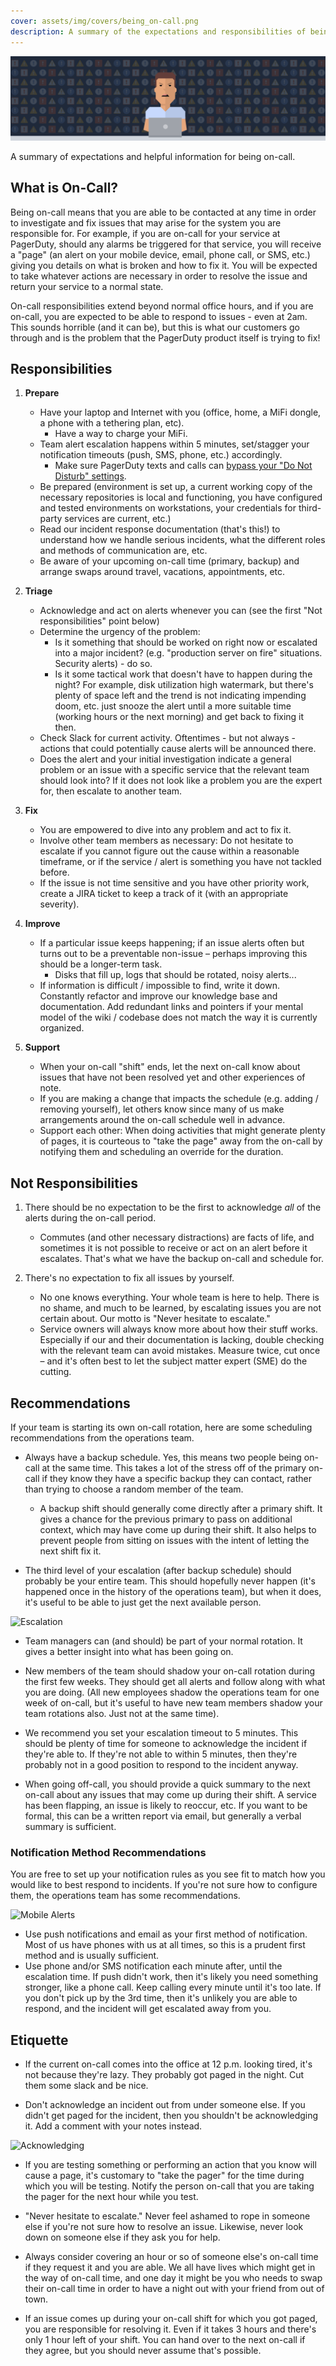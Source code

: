 ```yaml
---
cover: assets/img/covers/being_on-call.png
description: A summary of the expectations and responsibilities of being on-call at PagerDuty, along with some best practice and etiquette recommendations.
---
```

![Alert Fatigue](../assets/img/headers/alert_fatigue.png)

A summary of expectations and helpful information for being on-call.

## What is On-Call?
Being on-call means that you are able to be contacted at any time in order to investigate and fix issues that may arise for the system you are responsible for. For example, if you are on-call for your service at PagerDuty, should any alarms be triggered for that service, you will receive a "page" (an alert on your mobile device, email, phone call, or SMS, etc.) giving you details on what is broken and how to fix it. You will be expected to take whatever actions are necessary in order to resolve the issue and return your service to a normal state.

On-call responsibilities extend beyond normal office hours, and if you are on-call, you are expected to be able to respond to issues - even at 2am. This sounds horrible (and it can be), but this is what our customers go through and is the problem that the PagerDuty product itself is trying to fix!

## Responsibilities

1. **Prepare**
    * Have your laptop and Internet with you (office, home, a MiFi dongle, a phone with a tethering plan, etc).
        * Have a way to charge your MiFi.
    * Team alert escalation happens within 5 minutes, set/stagger your notification timeouts (push, SMS, phone, etc.) accordingly.
        * Make sure PagerDuty texts and calls can [bypass your "Do Not Disturb" settings](https://support.pagerduty.com/docs/notification-phone-numbers).
    * Be prepared (environment is set up, a current working copy of the necessary repositories is local and functioning, you have configured and tested environments on workstations, your credentials for third-party services are current, etc.)
    * Read our incident response documentation (that's this!) to understand how we handle serious incidents, what the different roles and methods of communication are, etc.
    * Be aware of your upcoming on-call time (primary, backup) and arrange swaps around travel, vacations, appointments, etc.

1. **Triage**
    * Acknowledge and act on alerts whenever you can (see the first "Not responsibilities" point below)
    * Determine the urgency of the problem:
        * Is it something that should be worked on right now or escalated into a major incident? (e.g. "production server on fire" situations. Security alerts) - do so.
        * Is it some tactical work that doesn't have to happen during the night? For example, disk utilization high watermark, but there's plenty of space left and the trend is not indicating impending doom, etc. just snooze the alert until a more suitable time (working hours or the next morning) and get back to fixing it then.
    * Check Slack for current activity. Oftentimes - but not always -  actions that could potentially cause alerts will be announced there.
    * Does the alert and your initial investigation indicate a general problem or an issue with a specific service that the relevant team should look into? If it does not look like a problem you are the expert for, then escalate to another team.

1. **Fix**
    * You are empowered to dive into any problem and act to fix it.
    * Involve other team members as necessary: Do not hesitate to escalate if you cannot figure out the cause within a reasonable timeframe, or if the service / alert is something you have not tackled before.
    * If the issue is not time sensitive and you have other priority work, create a JIRA ticket to keep a track of it (with an appropriate severity).

1. **Improve**
    * If a particular issue keeps happening; if an issue alerts often but turns out to be a preventable non-issue – perhaps improving this should be a longer-term task.
        * Disks that fill up, logs that should be rotated, noisy alerts...
    * If information is difficult / impossible to find, write it down. Constantly refactor and improve our knowledge base and documentation. Add redundant links and pointers if your mental model of the wiki / codebase does not match the way it is currently organized.

1. **Support**
    * When your on-call "shift" ends, let the next on-call know about issues that have not been resolved yet and other experiences of note.
    * If you are making a change that impacts the schedule (e.g. adding / removing yourself), let others know since many of us make arrangements around the on-call schedule well in advance.
    * Support each other: When doing activities that might generate plenty of pages, it is courteous to "take the page" away from the on-call by notifying them and scheduling an override for the duration.

## Not Responsibilities

1. There should be no expectation to be the first to acknowledge _all_ of the alerts during the on-call period.
    * Commutes (and other necessary distractions) are facts of life, and sometimes it is not possible to receive or act on an alert before it escalates. That's what we have the backup on-call and schedule for.

1. There's no expectation to fix all issues by yourself.
    * No one knows everything. Your whole team is here to help. There is no shame, and much to be learned, by escalating issues you are not certain about. Our motto is "Never hesitate to escalate."
    * Service owners will always know more about how their stuff works. Especially if our and their documentation is lacking, double checking with the relevant team can avoid mistakes. Measure twice, cut once – and it's often best to let the subject matter expert (SME) do the cutting.

## Recommendations
If your team is starting its own on-call rotation, here are some scheduling recommendations from the operations team.

* Always have a backup schedule. Yes, this means two people being on-call at the same time. This takes a lot of the stress off of the primary on-call if they know they have a specific backup they can contact, rather than trying to choose a random member of the team.
    * A backup shift should generally come directly after a primary shift. It gives a chance for the previous primary to pass on additional context, which may have come up during their shift. It also helps to prevent people from sitting on issues with the intent of letting the next shift fix it.

* The third level of your escalation (after backup schedule) should probably be your entire team. This should hopefully never happen (it's happened once in the history of the operations team), but when it does, it's useful to be able to just get the next available person.

![Escalation](../assets/img/misc/escalation.png)

* Team managers can (and should) be part of your normal rotation. It gives a better insight into what has been going on.

* New members of the team should shadow your on-call rotation during the first few weeks. They should get all alerts and follow along with what you are doing. (All new employees shadow the operations team for one week of on-call, but it's useful to have new team members shadow your team rotations also. Just not at the same time).

* We recommend you set your escalation timeout to 5 minutes. This should be plenty of time for someone to acknowledge the incident if they're able to. If they're not able to within 5 minutes, then they're probably not in a good position to respond to the incident anyway.

* When going off-call, you should provide a quick summary to the next on-call about any issues that may come up during their shift. A service has been flapping, an issue is likely to reoccur, etc. If you want to be formal, this can be a written report via email, but generally a verbal summary is sufficient.

### Notification Method Recommendations
You are free to set up your notification rules as you see fit to match how you would like to best respond to incidents. If you're not sure how to configure them, the operations team has some recommendations.

![Mobile Alerts](../assets/img/misc/mobile_alerts.png)

* Use push notifications and email as your first method of notification. Most of us have phones with us at all times, so this is a prudent first method and is usually sufficient.
* Use phone and/or SMS notification each minute after, until the escalation time. If push didn't work, then it's likely you need something stronger, like a phone call. Keep calling every minute until it's too late. If you don't pick up by the 3rd time, then it's unlikely you are able to respond, and the incident will get escalated away from you.

## Etiquette

* If the current on-call comes into the office at 12 p.m. looking tired, it's not because they're lazy. They probably got paged in the night. Cut them some slack and be nice.

* Don't acknowledge an incident out from under someone else. If you didn't get paged for the incident, then you shouldn't be acknowledging it. Add a comment with your notes instead.

![Acknowledging](../assets/img/misc/ack.png)

* If you are testing something or performing an action that you know will cause a page, it's customary to "take the pager" for the time during which you will be testing. Notify the person on-call that you are taking the pager for the next hour while you test.

* "Never hesitate to escalate." Never feel ashamed to rope in someone else if you're not sure how to resolve an issue. Likewise, never look down on someone else if they ask you for help.

* Always consider covering an hour or so of someone else's on-call time if they request it and you are able. We all have lives which might get in the way of on-call time, and one day it might be you who needs to swap their on-call time in order to have a night out with your friend from out of town.

* If an issue comes up during your on-call shift for which you got paged, you are responsible for resolving it. Even if it takes 3 hours and there's only 1 hour left of your shift. You can hand over to the next on-call if they agree, but you should never assume that's possible.
